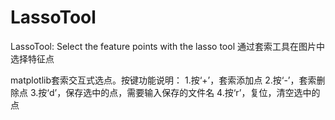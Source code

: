 # LassoTool
LassoTool: Select the feature points with the lasso tool 通过套索工具在图片中选择特征点

matplotlib套索交互式选点。按键功能说明：
1.按‘+’，套索添加点
2.按‘-’，套索删除点
3.按‘d’，保存选中的点，需要输入保存的文件名
4.按‘r’，复位，清空选中的点
